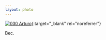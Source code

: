 ```yaml
---
layout: photo
---
```


[![030 Arturo](https://c2.staticflickr.com/4/3760/19711096020_b1129498fb_c.jpg)](https://www.flickr.com/photos/131440297@N08/19711096020/){:target="_blank" rel="noreferrer"}

Bec.

